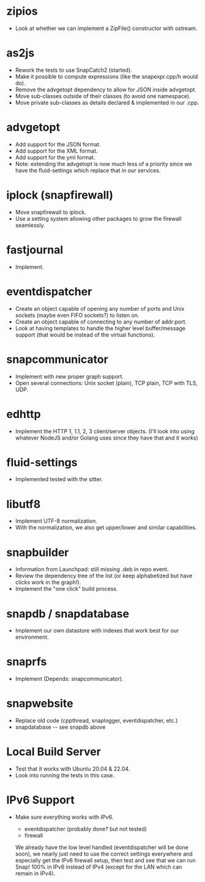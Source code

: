 
# zipios

* Look at whether we can implement a ZipFile() constructor with ostream.


# as2js

* Rework the tests to use SnapCatch2 (started).
* Make it possible to compute expressions (like the snapexpr.cpp/h would do).
* Remove the advgetopt dependency to allow for JSON inside advgetopt.
* Move sub-classes outside of their classes (to avoid one namespace).
* Move private sub-classes as details declared & implemented in our .cpp.


# advgetopt

* Add support for the JSON format.
* Add support for the XML format.
* Add support for the yml format.
* Note: extending the advgetopt is now much less of a priority since we have
        the fluid-settings which replace that in our services.


# iplock (snapfirewall)

* Move snapfirewall to iplock.
* Use a setting system allowing other packages to grow the firewall seamlessly.


# fastjournal

* Implement.


# eventdispatcher

* Create an object capable of opening any number of ports and Unix sockets
  (maybe even FIFO sockets?) to listen on.
* Create an object capable of connecting to any number of addr:port.
* Look at having templates to handle the higher level buffer/message support
  (that would be instead of the virtual functions).


# snapcommunicator

* Implement with new proper graph support.
* Open several connections: Unix socket (plain), TCP plain, TCP with TLS, UDP.


# edhttp

* Implement the HTTP 1, 1.1, 2, 3 client/server objects.
  (I'll look into using whatever NodeJS and/or Golang uses since they have
  that and it works)


# fluid-settings

* Implemented tested with the sitter.


# libutf8

* Implement UTF-8 normalization.
* With the normalization, we also get upper/lower and similar capabilities.


# snapbuilder

* Information from Launchpad: still missing .deb in repo event.
* Review the dependency tree of the list (or keep alphabetized but have clicks
  work in the graph!).
* Implement the "one click" build process.


# snapdb / snapdatabase

* Implement our own datastore with indexes that work best for our environment.


# snaprfs

* Implement (Depends: snapcommunicator).


# snapwebsite

* Replace old code (cppthread, snaplogger, eventdispatcher, etc.)
* snapdatabase -- see snapdb above


# Local Build Server

* Test that it works with Ubuntu 20.04 & 22.04.
* Look into running the tests in this case.


# IPv6 Support

* Make sure everything works with IPv6.
  * eventdispatcher (probably done? but not tested)
  * firewall

  We already have the low level handled (eventdispatcher will be done soon),
  we nearly just need to use the correct settings everywhere and especially
  get the IPv6 firewall setup, then test and see that we can run Snap! 100%
  in IPv6 instead of IPv4 (except for the LAN which can remain in IPv4).


